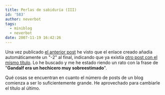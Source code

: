```yaml
---
title: Perlas de sabiduría (III)
id: '583'
author: neverbot
tags:
  - miniblog
  - neverbot
date: 2007-11-19 16:42:26
---
```


Una vez publicado [el anterior post](https://neverbot.com/pensamientos-aleatorios/perlas-de-sabiduria-2/) he visto que el enlace creado añadía automáticamente un "-2" al final, indicando que ya existía [otro post con el mísmo título](https://neverbot.com/pensamientos-aleatorios/perlas-de-sabiduria/). Lo he buscado y me he estado riendo un rato con la frase de "**Gandalf era un hechicero muy sobreestimado**".

Qué cosas se encuentran en cuanto el número de posts de un blog comienza a ser lo suficientemente grande. He aprovechado para cambiarle el título al último.